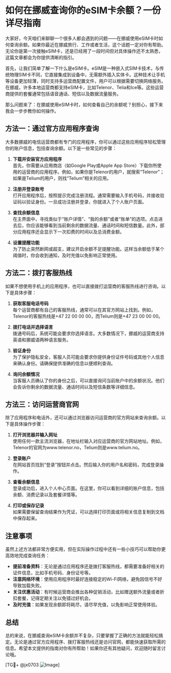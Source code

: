 # 如何在挪威查询你的eSIM卡余额？一份详尽指南

大家好，今天咱们来聊聊一个很多人都会遇到的问题——在挪威使用eSIM卡时如何查询余额。如果你最近在挪威旅行、工作或者生活，这个话题一定对你有帮助。无论你是第一次接触eSIM卡，还是已经用了一段时间但对具体操作还不太熟悉，这篇文章都会为你提供清晰的指引。

首先，让我们简单了解一下什么是eSIM卡。eSIM是一种嵌入式SIM卡技术，与传统物理SIM卡不同，它直接集成到设备中，无需额外插入实体卡。这种技术让手机等设备更加轻薄，同时支持多运营商配置文件，用户可以根据需要切换网络服务。在挪威，许多本地运营商都支持eSIM卡，比如Telenor、Telia和Ice等。这些运营商提供的套餐通常包括语音通话、短信以及数据流量服务。

那么问题来了：在挪威使用eSIM卡时，如何查看自己的余额呢？别担心，接下来我会一步步教你如何操作。

## 方法一：通过官方应用程序查询

大多数挪威的电信运营商都有专门的应用程序，你可以通过这些应用程序轻松管理你的账户信息，包括查询余额。以下是一些常见的步骤：

1. **下载并安装官方应用程序**  
   首先，你需要从应用商店（如Google Play或Apple App Store）下载你所使用的运营商的应用程序。例如，如果你是Telenor的用户，就搜索“Telenor”；如果是Telium的用户，则找“Telium”相关的应用。

2. **注册并登录账号**  
   打开应用程序后，按照提示完成注册流程。通常需要输入手机号码，并接收验证码以验证身份。一旦成功注册并登录，你就进入了个人账户页面。

3. **查找余额信息**  
   在主界面中，寻找类似于“账户详情”、“我的余额”或者“账单”的选项。点击进去后，你应该能够看到当前剩余的数据流量、通话时间和短信数量。此外，部分应用程序还会显示下一次扣费的时间以及总消费金额。

4. **设置提醒功能**  
   为了防止突然断网或超支，建议开启余额不足提醒功能。这样当余额低于某个阈值时，你会收到通知，及时充值以免影响正常使用。

## 方法二：拨打客服热线

如果不想使用手机上的应用程序，也可以直接拨打运营商的客服热线进行咨询。以下是具体步骤：

1. **获取客服电话号码**  
   每个运营商都有自己的客服热线，通常可以在其官方网站上找到。例如，Telenor的客服热线是+47 22 00 00 00，而Telium则是+47 23 00 00 00。

2. **拨打电话并选择语言**  
   拨通号码后，系统可能会要求你选择语言。大多数情况下，挪威的运营商支持英语和挪威语两种语言服务。

3. **验证身份**  
   为了保护隐私安全，客服人员可能会要求你提供身份证件号码或其他个人信息来确认身份。请确保提供准确的信息以便顺利查询。

4. **询问余额情况**  
   当客服人员确认了你的身份之后，可以直接询问当前账户中的余额状况。他们会告诉你剩余的数据流量、通话时间以及短信条数等详细信息。

## 方法三：访问运营商官网

除了应用程序和电话外，还可以通过浏览器访问运营商的官方网站来查询余额。以下是具体操作步骤：

1. **打开浏览器并输入网址**  
   使用任何一款主流浏览器，在地址栏输入对应运营商的官方网站地址。例如，Telenor的官网为www.telenor.no，Telium则是www.telium.no。

2. **登录账户**  
   在网站首页找到“登录”按钮并点击。然后输入你的用户名和密码，完成登录操作。

3. **查看余额信息**  
   登录成功后，进入个人中心页面。在这里，你可以看到详细的账户信息，包括余额、消费记录以及套餐详情等。

4. **打印或保存记录**  
   如果需要保留查询结果作为凭证，可以选择打印页面或将相关信息复制到文档中保存起来。

## 注意事项

虽然上述方法都非常方便实用，但在实际操作过程中还有一些小技巧可以帮助你更高效地完成查询任务：

- **提前准备资料**：无论是通过应用程序还是拨打客服热线，都需要准备好相关的证件信息，比如手机号码、身份证号等。
- **注意网络环境**：使用应用程序时最好连接稳定的Wi-Fi网络，避免因信号不好导致加载失败。
- **关注优惠活动**：有时候运营商会推出各种促销活动，比如赠送额外流量或者折扣套餐，记得定期关注以免错过好机会。
- **及时充值**：如果发现余额即将耗尽，请尽早充值，以免影响正常使用体验。

## 总结

总的来说，在挪威查询eSIM卡余额并不复杂，只要掌握了正确的方法就能轻松搞定。无论是通过官方应用程序、拨打客服热线还是访问官网，都能快速获取所需的信息。希望本文提供的指南对你有所帮助！如果你还有其他疑问，欢迎随时留言讨论哦。

[TG💪+ @jx0703 ![Image](https://github.com/user-attachments/assets/dbca1d08-cadb-493c-b0ec-ad6f7a83f270)]